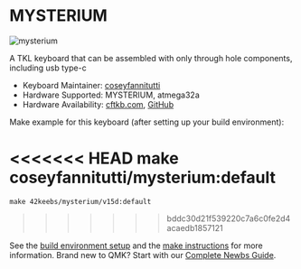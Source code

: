 # MYSTERIUM

![mysterium](https://github.com/coseyfannitutti/mysterium/blob/master/doc/images/mysterium.png)

A TKL keyboard that can be assembled with only through hole components, including usb type-c

* Keyboard Maintainer: [coseyfannitutti](https://github.com/coseyfannitutti)
* Hardware Supported: MYSTERIUM, atmega32a
* Hardware Availability: [cftkb.com](http://www.cftkb.com), [GitHub](https://github.com/coseyfannitutti/mysterium)

Make example for this keyboard (after setting up your build environment):

<<<<<<< HEAD
    make coseyfannitutti/mysterium:default
=======
    make 42keebs/mysterium/v15d:default 
>>>>>>> bddc30d21f539220c7a6c0fe2d4acaedb1857121

See the [build environment setup](https://docs.qmk.fm/#/getting_started_build_tools) and the [make instructions](https://docs.qmk.fm/#/getting_started_make_guide) for more information. Brand new to QMK? Start with our [Complete Newbs Guide](https://docs.qmk.fm/#/newbs).
